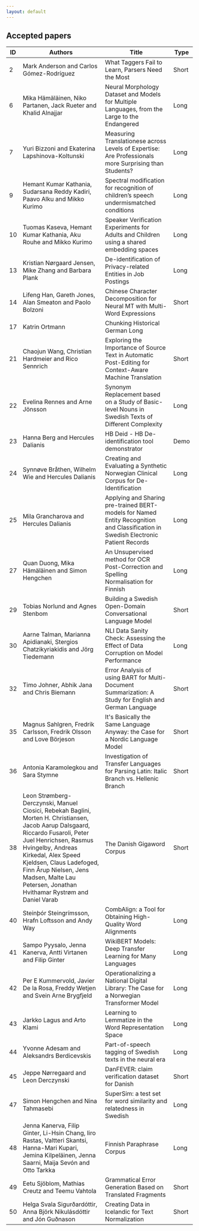 ```yaml
---
layout: default
---
```


## Accepted papers

| ID  | Authors | Title | Type 
| ------------- | ------------- | ------------- | ------------- 
2 |	Mark Anderson and Carlos Gómez-Rodríguez | What Taggers Fail to Learn, Parsers Need the Most | Short 
6	| Mika Hämäläinen, Niko Partanen, Jack Rueter and Khalid Alnajjar |	Neural Morphology Dataset and Models for Multiple Languages, from the Large to the Endangered | Long 
7	| Yuri Bizzoni and Ekaterina Lapshinova-Koltunski	| Measuring Translationese across Levels of Expertise: Are Professionals more Surprising than Students?	|	Long
9	| Hemant Kumar Kathania, Sudarsana Reddy Kadiri, Paavo Alku and Mikko Kurimo | Spectral modification for recognition of children’s speech undermismatched conditions | Long
10 | Tuomas Kaseva, Hemant Kumar Kathania, Aku Rouhe and Mikko Kurimo |	Speaker Verification Experiments for Adults and Children using a shared embedding spaces	| Long
13 |	Kristian Nørgaard Jensen, Mike Zhang and Barbara Plank |	De-identification of Privacy-related Entities in Job Postings	| Long
14 |	Lifeng Han, Gareth Jones, Alan Smeaton and Paolo Bolzoni |	Chinese Character Decomposition for Neural MT with Multi-Word Expressions	| Short
17 |	Katrin Ortmann |	Chunking Historical German					Long
21 |	Chaojun Wang, Christian Hardmeier and Rico Sennrich	| Exploring the Importance of Source Text in Automatic Post-Editing for Context-Aware Machine Translation	| Short
22 |	Evelina Rennes and Arne Jönsson	| Synonym Replacement based on a Study of Basic-level Nouns in Swedish Texts of Different Complexity | Long
23 |	Hanna Berg and Hercules Dalianis |	HB Deid - HB De-identification tool demonstrator | Demo
24 |	Synnøve Bråthen, Wilhelm Wie and Hercules Dalianis |	Creating and Evaluating a Synthetic Norwegian Clinical Corpus for De-Identification	| Long
25 |	Mila Grancharova and Hercules Dalianis |	Applying and Sharing pre-trained BERT-models for Named Entity Recognition and Classification in Swedish Electronic Patient Records | Long
27 |	Quan Duong, Mika Hämäläinen and Simon Hengchen |	An Unsupervised method for OCR Post-Correction and Spelling Normalisation for Finnish	| Long
29 |	Tobias Norlund and Agnes Stenbom |	Building a Swedish Open-Domain Conversational Language Model | Short
30 |	Aarne Talman, Marianna Apidianaki, Stergios Chatzikyriakidis and Jörg Tiedemann |	NLI Data Sanity Check: Assessing the Effect of Data Corruption on Model Performance	| Long
32 |	Timo Johner, Abhik Jana and Chris Biemann	| Error Analysis of using BART for Multi-Document Summarization: A Study for English and German Language | Short
35 |	Magnus Sahlgren, Fredrik Carlsson, Fredrik Olsson and Love Börjeson	| It's Basically the Same Language Anyway: the Case for a Nordic Language Model	| Short
36 |	Antonia Karamolegkou and Sara Stymne	| Investigation of Transfer Languages for Parsing Latin: Italic Branch vs. Hellenic Branch | Short
38 |	Leon Strømberg-Derczynski, Manuel Ciosici, Rebekah Baglini, Morten H. Christiansen, Jacob Aarup Dalsgaard, Riccardo Fusaroli, Peter Juel Henrichsen, Rasmus Hvingelby, Andreas Kirkedal, Alex Speed Kjeldsen, Claus Ladefoged, Finn Årup Nielsen, Jens Madsen, Malte Lau Petersen, Jonathan Hvithamar Rystrøm and Daniel Varab |	The Danish Gigaword Corpus	| Short
40 |	Steinþór Steingrímsson, Hrafn Loftsson and Andy Way |	CombAlign: a Tool for Obtaining High-Quality Word Alignments | Long
41 |	Sampo Pyysalo, Jenna Kanerva, Antti Virtanen and Filip Ginter	| WikiBERT Models: Deep Transfer Learning for Many Languages | Long
42 |	Per E Kummervold, Javier De la Rosa, Freddy Wetjen and Svein Arne Brygfjeld |	Operationalizing a National Digital Library: The Case for a Norwegian Transformer Model	| Long
43 |	Jarkko Lagus and Arto Klami	| Learning to Lemmatize in the Word Representation Space | Long
44 |	Yvonne Adesam and Aleksandrs Berdicevskis	| Part-of-speech tagging of Swedish texts in the neural era	| Long
45 |	Jeppe Nørregaard and Leon Derczynski	| DanFEVER: claim verification dataset for Danish	| Short
47 |	Simon Hengchen and Nina Tahmasebi	| SuperSim: a test set for word similarity and relatedness in Swedish	| Long
48 |	Jenna Kanerva, Filip Ginter, Li-Hsin Chang, Iiro Rastas, Valtteri Skantsi, Hanna-Mari Kupari, Jemina Kilpeläinen, Jenna Saarni, Maija Sevón and Otto Tarkka |	Finnish Paraphrase Corpus	| Long
49 |	Eetu Sjöblom, Mathias Creutz and Teemu Vahtola | Grammatical Error Generation Based on Translated Fragments	| Short
50 |	Helga Svala Sigurðardóttir, Anna Björk Nikulásdóttir and Jón Guðnason |	Creating Data in Icelandic for Text Normalization	| Short



